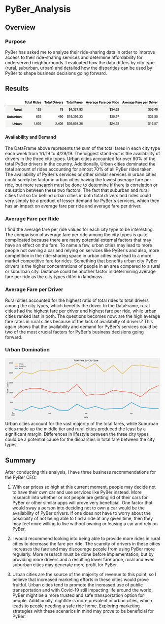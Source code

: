 # PyBer_Analysis
## Overview
### Purpose
PyBer has asked me to analyze their ride-sharing data in order to improve access to their ride-sharing services and determine affordability for underserved neighborhoods. I evaluated how the data differs by city type (rural, suburban, urban) and detailed how the disparities can be used by PyBer to shape business decisions going forward.


## Results

![](analysis/PyBer_summary_df1.png)

#### Availability and Demand
The DataFrame above represents the sum of the total fares in each city type each week from 1/1/19 to 4/29/19. The biggest stand-out is the availability of drivers in the three city types. Urban cities accounted for over 80% of the total PyBer drivers in the country. Additionally, Urban cities dominated the total amount of rides accounting for almost 70% of all PyBer rides taken. The availability of PyBer's services or other similar services in urban cities could surely be factor in urban cities having the lowest average fare per ride, but more research must be done to determine if there is correlation or causation between these two factors. The fact that suburban and rural cities trail so far behind urban cities in both total drivers and rides could very simply be a product of lesser demand for PyBer's services, which then has an impact on average fare per ride and average fare per driver.

### Average Fare per Ride
I find the average fare per ride values for each city type to be interesting. The comparison of average fare per ride among the city types is quite complicated because there are many potential external factors that may have an effect on the fare. To name a few, urban cities may lead to more people not owning a car and relying on services like PyBer's and also, more competition in the ride-sharing space in urban cities may lead to a more market competitive fare for rides. Something that benefits urban city PyBer drivers is the higher concentrations of people in an area compared to a rural or suburban city. Distance could be another factor in determining average fare per ride as the city types differ in landmass.

### Average Fare per Driver
Rural cities accounted for the highest ratio of total rides to total drivers among the city types, which benefits the driver. In the DataFrame, rural cities had the highest fare per driver and highest fare per ride, while urban cities ranked last in both. The questions becomes now: are the high average fare rates in rural cities because of the lack of availabilty of drivers? This again shows that the availability and demand for PyBer's services could be two of the most crucial factors for PyBer's business decisions going forward. 

### Urban Domination
![](analysis/PyBer_fare_summary.png)
Urban cities account for the vast majority of the total fares, while Suburban cities made up the middle tier and rural cities produced the least by a significant margin. Differences in lifestyle between the three city types could be a potential cause for the disparities in total fare between the city types.


## Summary
After conducting this analysis, I have three business recommendations for the PyBer CEO:
 1. With car prices so high at this current moment, people may decide not to have their own car and use services like PyBer instead. More research into whether or not people are getting rid of their cars for PyBer or other similar apps will prove very beneficial. One factor that would sway a person into deciding not to own a car would be the availability of PyBer drivers. If one does not have to worry about the possibility of not being able to find a ride at any given time, then they may feel more willing to live without owning or leasing a car and rely on PyBer.

 2. I would recommend looking into being able to provide more rides in rural cities to decrease the fare per ride. The scarcity of drivers in these cities increases the fare and may discourage people from using PyBer more regularly. More research must be done before implementation, but by providing more drivers and a resulting lower fare price, rural and even suburban cities may generate more profit for PyBer.

 3. Urban cities are the source of the majority of revenue to this point, so I believe that increased marketing efforts in these cities would prove fruitful. Urban cities tend to promote the increased use of public transportation and with Covid-19 still impacting life around the world, PyBer might be a more trusted and safe transportation option for people. Additionally, nightlife is more prevalent in urban cities, which leads to people needing a safe ride home. Exploring marketing strategies with these scenarios in mind may prove to be beneficial for PyBer.